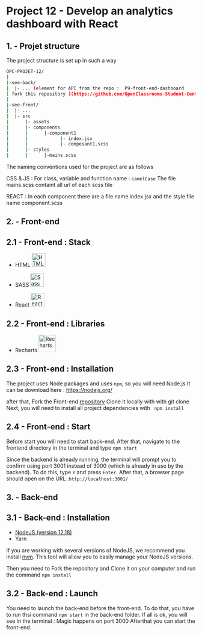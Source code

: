 # Project 12 - Develop an analytics dashboard with React

## 1. - Projet structure

The project structure is set up in such a way

```bash
OPC-PROJET-12/
|
|-see-back/
|  |- ... (element for API from the repo :  P9-front-end-dashboard
[ fork this repository ](https://github.com/OpenClassrooms-Student-Center/P9-front-end-dashboard))  https://github.com/OpenClassrooms-Student-Center/P9-front-end-dashboard
|
|-see-front/
|  |- ...
|  |- src
|      |- assets
|      |- components
|      |      |-component1
|      |            |- index.jsx
|      |            |- composant1.scss
|      |- styles
|      |      |-mains.scss
```

The naming conventions used for the project are as follows

CSS & JS :
For class, variable and function name : ```camelCase```
The file mains.scss containt all url of each scss file

REACT : 
In each component there are a file name index.jsx and the style file name component.scss



## 2. - Front-end
## 2.1 - Front-end : Stack
- HTML <a href="https://developer.mozilla.org/en-US/docs/Glossary/HTML5" target="_blank" rel="noreferrer"><img src="https://raw.githubusercontent.com/danielcranney/readme-generator/main/public/icons/skills/html5-colored.svg" width="36" height="36" alt="HTML5" /></a>

- SASS <a href="https://sass-lang.com/" target="_blank" rel="noreferrer"><img src="https://raw.githubusercontent.com/danielcranney/readme-generator/main/public/icons/skills/sass-colored.svg" width="36" height="36" alt="Sass" /></a>

- React <a href="https://reactjs.org/" target="_blank" rel="noreferrer"><img src="https://raw.githubusercontent.com/danielcranney/readme-generator/main/public/icons/skills/react-colored.svg" width="36" height="36" alt="React" /></a>

## 2.2 - Front-end : Libraries
- Recharts <a href="https://recharts.org" target="_blank" rel="noreferrer"><img src="https://www.wappalyzer.com/images/icons/Recharts.svg" width="46" height="46" alt="Recharts" /></a>

## 2.3 - Front-end : Installation

The project uses Node packages and uses ```npm```, so you will need Node.js
It can be download here : https://nodejs.org/

after that, Fork the Front-end [repository](https://github.com/Kilian06/OPC-Projet-12/tree/main/see-front) 
Clone it locally with with git clone
Next, you will need to install all project dependencies with ``` npm install```

## 2.4 - Front-end : Start

Before start you will need to start back-end.
After that, navigate to the frontend directory in the terminal and type ```npm start```

Since the backend is already running, the terminal will prompt you to confirm using port 3001 instead of 3000 (which is already in use by the backend). To do this, type ```Y``` and press ```Enter```. After that, a browser page should open on the URL :```http://localhost:3001/```


## 3. - Back-end
## 3.1 - Back-end : Installation
- [NodeJS (version 12.18)](https://nodejs.org/en/blog/release/v12.18.0/)
- Yarn

If you are working with several versions of NodeJS, we recommend you install [nvm](https://github.com/nvm-sh/nvm). This tool will allow you to easily manage your NodeJS versions.

Then you need to Fork the repository and Clone it on your computer and run the command ```npm install```

## 3.2 - Back-end : Launch

You need to launch the back-end before the front-end. To do that, you have to run thsi command ```npm start``` in the back-end folder.
If all is ok, you will see in the terminal : Magic happens on port 3000
Afterthat you can start the front-end.